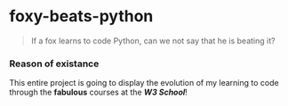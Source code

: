 # foxy-beats-python

> If a fox learns to code Python, can we not say that he is beating it?

### Reason of existance

This entire project is going to display the evolution of my learning to code through the **fabulous** courses at the ***W3 School***! 
